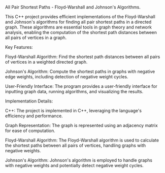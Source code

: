 All Pair Shortest Paths - Floyd-Warshall and Johnson's Algorithms.

This C++ project provides efficient implementations of the Floyd-Warshall and Johnson's algorithms for finding all pair shortest paths in a directed graph. These algorithms are essential tools in graph theory and network analysis, enabling the computation of the shortest path distances between all pairs of vertices in a graph.

Key Features:

Floyd-Warshall Algorithm: Find the shortest path distances between all pairs of vertices in a weighted directed graph.

Johnson's Algorithm: Compute the shortest paths in graphs with negative edge weights, including detection of negative weight cycles.

User-Friendly Interface: The program provides a user-friendly interface for inputting graph data, running algorithms, and visualizing the results.

Implementation Details:

C++: The project is implemented in C++, leveraging the language's efficiency and performance.

Graph Representation: The graph is represented using an adjacency matrix for ease of computation.

Floyd-Warshall Algorithm: The Floyd-Warshall algorithm is used to calculate the shortest paths between all pairs of vertices, handling graphs with negative weights.

Johnson's Algorithm: Johnson's algorithm is employed to handle graphs with negative weights and potentially detect negative weight cycles.
